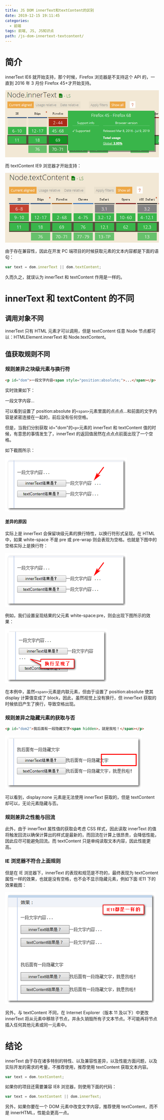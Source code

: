 ```yaml
---
title: JS DOM innerText和textContent的区别
date: 2019-12-15 19:11:45
categories:
  - 前端
tags: 前端, JS, JS知识点
path: /js-dom-innertext-textcontent/
---
```


# 简介

innerText IE6 就开始支持，那个时候，Firefox 浏览器是不支持这个 API 的，一直到 2016 年 3 月份 Firefox 45+才开始支持。

![](2019-12-15-19-12-27.png)

而 textContent IE9 浏览器才开始支持：

![](2019-12-15-19-12-49.png)

由于存在兼容性，因此在开发 PC 端项目的时候获取元素的文本内容都是下面的语句：

```js
var text = dom.innerText || dom.textContent;
```

久而久之，就误认为 innerText 和 textContent 作用是一样的。

# innerText 和 textContent 的不同

## 调用对象不同

innerText 只有 HTML 元素才可以调用，但是 textContent 任意 Node 节点都可以：HTMLElement.innerText 和 Node.textContent。

## 值获取规则不同

### 规则差异之块级元素与换行符

```html
<p id="dom">一段文字内容<span style="position:absolute;">...</span></p>
```

实时效果如下：

一段文字内容…

可以看到设置了 position:absolute 的`<span>`元素里面的点点点...和前面的文字内容是紧密连接在一起的，前后没有任何空格。

但是，当我们分别获取 id="dom"的`<p>`元素的 innerText 和 textContent 值的时候，有意思的事情发生了，innerText 的返回值居然在点点点前面出现了一个空格。

如下截图所示：

![](2019-12-15-19-14-52.png)

#### 差异的原因

实际上是 innerText 会保留块级元素的换行特性，以换行符形式呈现。在 HTML 中，如果 white-space 不是 pre 或 pre-wrap 则会表现为空格。也就是下图中的空格实际上是换行符：

![](2019-12-15-19-15-46.png)

例如，我们设置呈现结果的父元素 white-space:pre，则会出现下图所示的效果：

![](2019-12-15-19-16-09.png)

在本例中，虽然`<span>`元素是内联元素，但由于设置了 position:absolute 使其 display 计算值变成了 block，因此，虽然视觉上没有换行，但 innerText 获取的时候依旧产生了换行，导致空格出现。

### 规则差异之隐藏元素的获取与否

```html
<p id="dom2">我后面有一段隐藏文字<span hidden>，就是我啦！</span></p>
```

![](2019-12-15-19-17-21.png)

可以看到，display:none 元素是无法使用 innerText 获取的，但是 textContent 却可以，无论元素隐藏与否。

### 规则差异之性能与回流

此外，由于 innerText 属性值的获取会考虑 CSS 样式，因此读取 innerText 的值将触发回流以确保计算出的样式是最新的，而回流在计算上很昂贵，会降低性能，因此应尽可能避免回流。而 textContent 只是单纯读取文本内容，因此性能更高。

### IE 浏览器不符合上面规则

但是在 IE 浏览器下，innerText 的表现和规范是不符的，最终表现为 textContent 属性一样的效果，也就是没有空格，也不会不显示隐藏元素，例如下面 IE11 下的效果截图：

![](2019-12-15-19-19-22.png)

另外，与 textContent 不同，在 Internet Explorer（版本 11 及以下）中更改 innerText 将从元素中移除子节点，并永久销毁所有子文本节点。不可能再将节点插入任何其他元素或同一元素中。

# 结论

innerText 由于存在诸多特别的特性、以及兼容性差异，以及性能方面问题，以及实际开发的需求的考量，不推荐使用，推荐使用 textContent 获取文本内容。

```js
var text = dom.textContent;
```

如果你的项目还需要兼容 IE8 浏览器，则使用下面的代码：

```js
var text = dom.textContent || dom.innerText;
```

另外，如果你要在一个 DOM 元素中改变文字内容，推荐使用 textContent，而不是 innerHTML，性能会更高一点。
